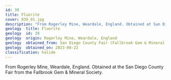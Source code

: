 ```yaml
---
id: 39 
title: Fluorite
cover: 039_01.jpg
description: "From Rogerley Mine, Weardale, England. Obtained at San Diego County Fair from Fallbrook Gem & Mineral Society."
geology  title: Fluorite
geology  id: 39
geology  origin: Rogerley Mine, Weardale, England
geology  obtained_from: San Diego County Fair (Fallbrook Gem & Mineral Society)
geology  obtained_on: 2023-06-22
classification: halide
---
```


From Rogerley Mine, Weardale, England. Obtained at the San Diego County Fair from the Fallbrook Gem & Mineral Society.
